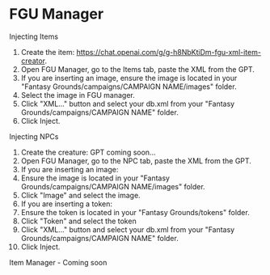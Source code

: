 # FGU Manager

Injecting Items
1. Create the item: https://chat.openai.com/g/g-h8NbKtiDm-fgu-xml-item-creator.
2. Open FGU Manager, go to the Items tab, paste the XML from the GPT.
3. If you are inserting an image, ensure the image is located in your "Fantasy Grounds/campaigns/CAMPAIGN NAME/images" folder.
4. Select the image in FGU manager.
5. Click "XML..." button and select your db.xml from your "Fantasy Grounds/campaigns/CAMPAIGN NAME" folder.
6. Click Inject.

Injecting NPCs
1. Create the creature: GPT coming soon...
2. Open FGU Manager, go to the NPC tab, paste the XML from the GPT.
3. If you are inserting an image:
4.   Ensure the image is located in your "Fantasy Grounds/campaigns/CAMPAIGN NAME/images" folder.
5.   Click "Image" and select the image.
6. If you are inserting a token:
7.   Ensure the token is located in your "Fantasy Grounds/tokens" folder.
8.   Click "Token" and select the token
9. Click "XML..." button and select your db.xml from your "Fantasy Grounds/campaigns/CAMPAIGN NAME" folder.
10. Click Inject.

Item Manager - Coming soon
